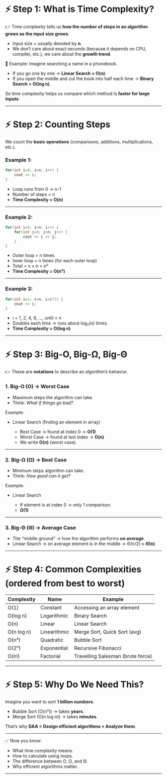# ⚡ Step 1: What is Time Complexity?

👉 Time complexity tells us **how the number of steps in an algorithm grows as the input size grows**.

* Input size = usually denoted by **n**.
* We don’t care about exact seconds (because it depends on CPU, compiler, etc.), we care about the **growth trend**.

📌 Example:
Imagine searching a name in a phonebook.

* If you go one by one → **Linear Search = O(n)**.
* If you open the middle and cut the book into half each time → **Binary Search = O(log n)**.

So time complexity helps us compare which method is **faster for large inputs**.

---

# ⚡ Step 2: Counting Steps

We count the **basic operations** (comparisons, additions, multiplications, etc.).

### Example 1:

```cpp
for(int i=0; i<n; i++) {
    cout << i;
}
```

* Loop runs from 0 → n-1
* Number of steps = n
* **Time Complexity = O(n)**

---

### Example 2:

```cpp
for(int i=0; i<n; i++) {
    for(int j=0; j<n; j++) {
        cout << i << j;
    }
}
```

* Outer loop = n times
* Inner loop = n times (for each outer loop)
* Total = n × n = n²
* **Time Complexity = O(n²)**

---

### Example 3:

```cpp
for(int i=1; i<n; i=i*2) {
    cout << i;
}
```

* i = 1, 2, 4, 8, …, until < n
* Doubles each time → runs about log₂(n) times
* **Time Complexity = O(log n)**

---

# ⚡ Step 3: Big-O, Big-Ω, Big-Θ

👉 These are **notations** to describe an algorithm’s behavior.

### 1. **Big-O (O)** → Worst Case

* Maximum steps the algorithm can take.
* Think: *What if things go bad?*

Example:

* Linear Search (finding an element in array)

  * Best Case → found at index 0 → **O(1)**
  * Worst Case → found at last index → **O(n)**
  * We write **O(n)** (worst case).

---

### 2. **Big-Ω (Ω)** → Best Case

* Minimum steps algorithm can take.
* Think: *How good can it get?*

Example:

* Linear Search

  * If element is at index 0 → only 1 comparison.
  * **Ω(1)**

---

### 3. **Big-Θ (Θ)** → Average Case

* The “middle ground” → how the algorithm performs **on average**.
* Linear Search → on average element is in the middle → Θ(n/2) ≈ **Θ(n)**

---

# ⚡ Step 4: Common Complexities (ordered from best to worst)

| Complexity | Name         | Example                           |
| ---------- | ------------ | --------------------------------- |
| O(1)       | Constant     | Accessing an array element        |
| O(log n)   | Logarithmic  | Binary Search                     |
| O(n)       | Linear       | Linear Search                     |
| O(n log n) | Linearithmic | Merge Sort, Quick Sort (avg)      |
| O(n²)      | Quadratic    | Bubble Sort                       |
| O(2ⁿ)      | Exponential  | Recursive Fibonacci               |
| O(n!)      | Factorial    | Travelling Salesman (brute force) |

---

# ⚡ Step 5: Why Do We Need This?

Imagine you want to sort **1 billion numbers**.

* Bubble Sort (O(n²)) → takes **years**.
* Merge Sort (O(n log n)) → takes **minutes**.

That’s why **DAA = Design efficient algorithms + Analyze them**.

---

✅ Now you know:

* What time complexity means.
* How to calculate using loops.
* The difference between O, Ω, and Θ.
* Why efficient algorithms matter.

---
